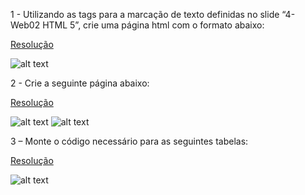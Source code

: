 1 - Utilizando as tags para a marcação de texto definidas no slide “4- Web02 HTML 5”, crie uma página html com o formato abaixo:

[Resolução](https://github.com/thaisconto/Curso-ADS/blob/main/JavaScript_Web/Listas/Lista3_HTML_b%C3%A1sico/ex1.html)

![alt text](image.png)


2 - Crie a seguinte página abaixo:

[Resolução](https://github.com/thaisconto/Curso-ADS/blob/main/JavaScript_Web/Listas/Lista3_HTML_b%C3%A1sico/ex2.html)

![alt text](image-1.png)
![alt text](image-2.png)

3 – Monte o código necessário para as seguintes tabelas:

[Resolução](https://github.com/thaisconto/Curso-ADS/blob/main/JavaScript_Web/Listas/Lista3_HTML_b%C3%A1sico/ex3.html)

![alt text](image-3.png)
